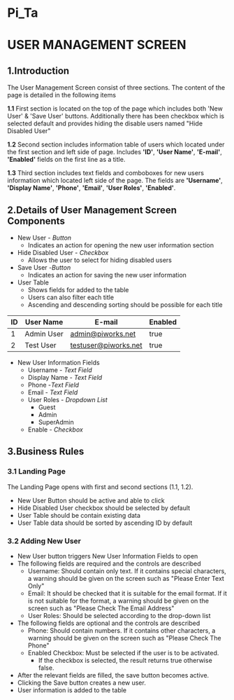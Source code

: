 # Pi_Ta


# **USER MANAGEMENT SCREEN**

## **1.Introduction**

The User Management Screen consist of three sections. The content of the page is detailed in the following items

   **1.1**   First section is located on the top of the page which includes both   'New User' &  'Save User' buttons. Additionally there has been checkbox which is selected default and provides hiding the disable users named "Hide Disabled User"

   **1.2**  Second section includes information table of users which located under the first section and left side of page. Includes **'ID'**, **'User Name'**, **'E-mail'**, **'Enabled'** fields on the first line as a title.

   **1.3** Third section includes text fields and comboboxes for new users information which located left side of the page. The fields are **'Username'**, **'Display Name'**, **'Phone'**, **'Email'**, **'User Roles'**, **'Enabled'**.

## **2.Details of User Management Screen  Components**

*   New User - *Button*
    *  Indicates an action for opening the new user information section
* Hide Disabled User - *Checkbox*
    * Allows the user to select for hiding disabled users
* Save User -*Button*
    * Indicates an action for saving the new user information
* User Table 
    * Shows fields for added to the table
    * Users can also filter each title
    * Ascending and descending sorting should be possible for each title  

|ID|User Name|E-mail|Enabled|
|--|---------|------|-------|
|1|Admin User|admin@piworks.net|true|
|2|Test User|testuser@piworks.net|true|

* New User Information Fields
    * Username - *Text Field*
    * Display Name - *Text Field*
    * Phone -*Text Field*
    * Email - *Text Field*
    * User Roles - *Dropdown List*
        * Guest
        * Admin
        * SuperAdmin
    * Enable - *Checkbox*

## 3.Business Rules 
### 3.1 Landing Page
 The Landing Page opens with first and second sections (1.1, 1.2). 
* New User Button should be active and able to click
* Hide Disabled User checkbox should be selected by default
* User Table should be contain existing data
* User Table data should be sorted by ascending ID by default
### 3.2 Adding New User
* New User button triggers New User Information Fields to open
* The following fields are required and the controls are described
    * Username: Should contain only text. If it contains special characters, a warning should be given on the screen such as "Please Enter Text Only"
    * Email: It should be checked that it is suitable for the email format. If it is not suitable for the format, a warning should be given on the screen such as "Please Check The Email Address"
    * User Roles: Should be selected according to the drop-down list
* The following fields are optional and the controls are described
    * Phone: Should contain numbers. If it contains other characters, a warning should be given on the screen such as "Please Check The Phone"
    * Enabled Checkbox: Must be selected if the user is to be activated. 
        * If the checkbox is selected, the result returns true otherwise false.
* After the relevant fields are filled, the save button becomes active.
* Clicking the Save button creates a new user.
* User information is added to the table



